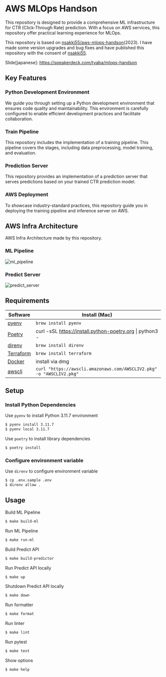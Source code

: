 # AWS MLOps Handson
This repository is designed to provide a comprehensive ML infrastructure for CTR (Click-Through Rate) prediction.
With a focus on AWS services, this repository offer practical learning experience for MLOps.

This repository is based on [nsakki55/aws-mlops-handson](https://github.com/nsakki55/aws-mlops-handson/tree/main)(2023). I have made some version upgrades and bug fixes and have published this repository with the consent of [nsakki55](https://github.com/nsakki55).

Slide[japanese]: https://speakerdeck.com/tyaba/mlops-handson

## Key Features
### Python Development Environment
We guide you through setting up a Python development environment that ensures code quality and maintainability.
This environment is carefully configured to enable efficient development practices and facilitate collaboration.

### Train Pipeline
This repository includes the implementation of a training pipeline.
This pipeline covers the stages, including data preprocessing, model training, and evaluation.

### Prediction Server
This repository provides an implementation of a prediction server that serves predictions based on your trained CTR prediction model.

### AWS Deployment
To showcase industry-standard practices, this repository guide you in deploying the training pipeline and inference server on AWS.


## AWS Infra Architecture
AWS Infra Architecture made by this repository.

### ML Pipeline
![ml_pipeline](https://github.com/Tyaba/aws-mlops-handson/assets/44280132/4548e4ce-b4cb-49ec-8b8f-a3e88eb2d30a)

### Predict Server
![predict_server](https://github.com/Tyaba/aws-mlops-handson/assets/44280132/2ff9e00b-220c-4b96-ab2b-c4dfb880c173)

## Requirements
| Software                   | Install (Mac)              |
|----------------------------|----------------------------|
| [pyenv](https://github.com/pyenv/pyenv#installation)             | `brew install pyenv`       |
| [Poetry](https://python-poetry.org/docs/#installation)           | curl -sSL https://install.python-poetry.org &#x7C; python3 - |
| [direnv](https://formulae.brew.sh/formula/direnv)           | `brew install direnv`      |
| [Terraform](https://developer.hashicorp.com/terraform/tutorials/aws-get-started/install-cli#install-terraform)    | `brew install terraform`   |
| [Docker](https://docs.docker.com/desktop/install/mac-install/) | install via dmg |
| [awscli](https://docs.aws.amazon.com/cli/latest/userguide/getting-started-installjkkkkj.html) | `curl "https://awscli.amazonaws.com/AWSCLIV2.pkg" -o "AWSCLIV2.pkg"` |

## Setup
### Install Python Dependencies
Use `pyenv` to install Python 3.11.7 environment
```bash
$ pyenv install 3.11.7
$ pyenv local 3.11.7
```

Use `poetry` to install library dependencies
```bash
$ poetry install
```

### Configure environment variable
Use `direnv` to configure environment variable
```bash
$ cp .env.sample .env
$ direnv allow .
```

## Usage
Build ML Pipeline
```bash
$ make build-ml
```

Run ML Pipeline
```bash
$ make run-ml
```

Build Predict API
```bash
$ make build-predictor
```

Run Predict API locally
```bash
$ make up
```

Shutdown Predict API locally
```bash
$ make down
```

Run formatter
```bash
$ make format
```

Run linter
```bash
$ make lint
```

Run pytest
```bash
$ make test
```

Show options
```bash
$ make help
```

